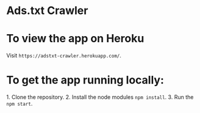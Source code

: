 <h1>Ads.txt Crawler</h1>

<h1>To view the app on Heroku</h1>
Visit <code>https://adstxt-crawler.herokuapp.com/</code>.

<h1>To get the app running locally:</h1>
1. Clone the repository.
2. Install the node modules <code>npm install</code>.
3. Run the <code>npm start</code>.
